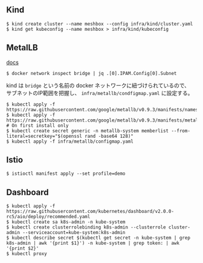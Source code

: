 
## Kind

```console
$ kind create cluster --name meshbox --config infra/kind/cluster.yaml
$ kind get kubeconfig --name meshbox > infra/kind/kubeconfig
```

## MetalLB

[docs](https://metallb.universe.tf/installation/#installation-with-kubernetes-manifests)

```console
$ docker network inspect bridge | jq .[0].IPAM.Config[0].Subnet
```

kind は `bridge` という名前の docker ネットワークに紐づけられているので、  
サブネットのIP範囲を把握し、 `infra/metallb/condfigmap.yaml` に設定する。  

```console
$ kubectl apply -f https://raw.githubusercontent.com/google/metallb/v0.9.3/manifests/namespace.yaml
$ kubectl apply -f https://raw.githubusercontent.com/google/metallb/v0.9.3/manifests/metallb.yaml
# On first install only
$ kubectl create secret generic -n metallb-system memberlist --from-literal=secretkey="$(openssl rand -base64 128)"
$ kubectl apply -f infra/metallb/configmap.yaml
```

## Istio

```console
$ istioctl manifest apply --set profile=demo
```

## Dashboard

```console
$ kubectl apply -f https://raw.githubusercontent.com/kubernetes/dashboard/v2.0.0-rc5/aio/deploy/recommended.yaml
$ kubectl create sa k8s-admin -n kube-system
$ kubectl create clusterrolebinding k8s-admin --clusterrole cluster-admin --serviceaccount=kube-system:k8s-admin
$ kubectl describe secret $(kubectl get secret -n kube-system | grep k8s-admin | awk '{print $1}') -n kube-system | grep token: | awk '{print $2}'
$ kubectl proxy
```


